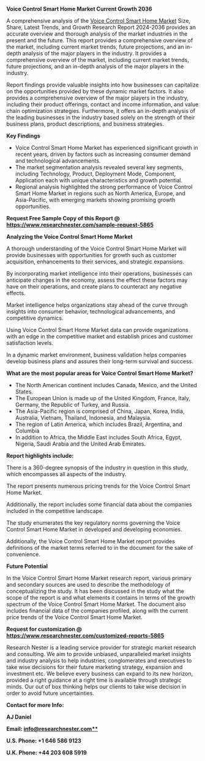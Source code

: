 ﻿**Voice Control Smart Home Market Current Growth 2036**

A comprehensive analysis of the [Voice Control Smart Home Market](https://www.researchnester.com/reports/voice-control-smart-home-market/5865) Size, Share, Latest Trends, and Growth Research Report 2024-2036 provides an accurate overview and thorough analysis of the market industries in the present and the future. This report provides a comprehensive overview of the market, including current market trends, future projections, and an in-depth analysis of the major players in the industry. It provides a comprehensive overview of the market, including current market trends, future projections, and an in-depth analysis of the major players in the industry.

Report findings provide valuable insights into how businesses can capitalize on the opportunities provided by these dynamic market factors. It also provides a comprehensive overview of the major players in the industry, including their product offerings, contact and income information, and value chain optimization strategies. Furthermore, it offers an in-depth analysis of the leading businesses in the industry based solely on the strength of their business plans, product descriptions, and business strategies. 

**Key Findings**

- Voice Control Smart Home Market has experienced significant growth in recent years, driven by factors such as increasing consumer demand and technological advancements.
- The market segmentation analysis revealed several key segments, including Technology, Product, Deployment Mode, Component, Application each with unique characteristics and growth potential.
- Regional analysis highlighted the strong performance of Voice Control Smart Home Market in regions such as North America, Europe, and Asia-Pacific, with emerging markets showing promising growth opportunities.

**Request Free Sample Copy of this Report @ <https://www.researchnester.com/sample-request-5865>** 

**Analyzing the Voice Control Smart Home Market**

A thorough understanding of the Voice Control Smart Home Market will provide businesses with opportunities for growth such as customer acquisition, enhancements to their services, and strategic expansions.

By incorporating market intelligence into their operations, businesses can anticipate changes in the economy, assess the effect these factors may have on their operations, and create plans to counteract any negative effects.

Market intelligence helps organizations stay ahead of the curve through insights into consumer behavior, technological advancements, and competitive dynamics.

Using Voice Control Smart Home Market data can provide organizations with an edge in the competitive market and establish prices and customer satisfaction levels.

In a dynamic market environment, business validation helps companies develop business plans and assures their long-term survival and success.

**What are the most popular areas for Voice Control Smart Home Market?**

- The North American continent includes Canada, Mexico, and the United States.
- The European Union is made up of the United Kingdom, France, Italy, Germany, the Republic of Turkey, and Russia.
- The Asia-Pacific region is comprised of China, Japan, Korea, India, Australia, Vietnam, Thailand, Indonesia, and Malaysia.
- The region of Latin America, which includes Brazil, Argentina, and Columbia
- In addition to Africa, the Middle East includes South Africa, Egypt, Nigeria, Saudi Arabia and the United Arab Emirates.

**Report highlights include:**

There is a 360-degree synopsis of the industry in question in this study, which encompasses all aspects of the industry.

The report presents numerous pricing trends for the Voice Control Smart Home Market.

Additionally, the report includes some financial data about the companies included in the competitive landscape.

The study enumerates the key regulatory norms governing the Voice Control Smart Home Market in developed and developing economies.

Additionally, the Voice Control Smart Home Market report provides definitions of the market terms referred to in the document for the sake of convenience. 

**Future Potential**

In the Voice Control Smart Home Market research report, various primary and secondary sources are used to describe the methodology of conceptualizing the study. It has been discussed in the study what the scope of the report is and what elements it contains in terms of the growth spectrum of the Voice Control Smart Home Market. The document also includes financial data of the companies profiled, along with the current price trends of the Voice Control Smart Home Market.

**Request for customization @ <https://www.researchnester.com/customized-reports-5865>**  

Research Nester is a leading service provider for strategic market research and consulting. We aim to provide unbiased, unparalleled market insights and industry analysis to help industries, conglomerates and executives to take wise decisions for their future marketing strategy, expansion and investment etc. We believe every business can expand to its new horizon, provided a right guidance at a right time is available through strategic minds. Our out of box thinking helps our clients to take wise decision in order to avoid future uncertainties.

**Contact for more Info:**

**AJ Daniel**

**Email: [info@researchnester.com**](mailto:info@researchnester.com)**

**U.S. Phone: +1 646 586 9123** 

**U.K. Phone: +44 203 608 5919**

